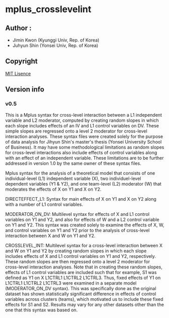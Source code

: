 # mplus_crosslevelint

## Author : 
* Jimin Kwon (Kyunggi Univ, Rep. of Korea)
* Juhyun Shin (Yonsei Univ, Rep. of Korea)

## Copyright
[MIT Lisence](LICENSE)

## Version info
### v0.5
This is a Mplus syntax for cross-level interaction between a L1 independent variable and L2 moderator, computed by creating random slopes in which each slope includes effects of an IV and L1 control variables on DV. These simple slopes are regressed onto a level 2 moderator for cross-level interaction analyses. These syntax files were created solely for the purpose of data analysis for Jihyun Shin's master's thesis (Yonsei University School of Business). It may have some methodological limitations as random slopes for cross-level interactions also include effects of control variables along with an effect of an independent variable. These limitations are to be further addressed in version 1.0 by the same owner of these syntax files.

Mplus syntax for the analysis of a theoretical model that consists of one individual-level (L1) independent variable (X), two individuel-level dependent variables (Y1 & Y2), and one team-level (L2) moderator (W) that moderates the effects of X on Y1 and X on Y2.

DIRECTEFFECT_L1: Syntax for main effects of X on Y1 and X on Y2 along with a number of L1 control variables.

MODERATOR_ON_DV: Multilevel syntax for effects of X and L1 control variables on Y1 and Y2, and also for effects of W and a L2 control variable on Y1 and Y2. This syntax was created solely to examine the effects of X, W, and control variables on Y1 and Y2 prior to the analysis of cross-level interaction between X and W on Y1 and Y2.

CROSSLEVEL_INT: Multilevel syntax for a cross-level interaction between X and W on Y1 and Y2 by creating random slopes in which each slope includes effects of X and L1 control variables on Y1 and Y2, respectively. These random slopes are then regressed onto a level 2 moderator for cross-level interaction analyses. Note that in creating these random slopes, effects of L1 control variables are included such that for example, S1 was defined as Y1 on X L1CTRL1 L1CTRL2 L1CTRL3. Thus, fixed effects of Y1 on L1CTRL1 L1CTRL2 L1CTRL3 were examined in a separate model (MODERATOR_ON_DV syntax). This was specifically done as the original dataset has shown statistically significant difference in effects of control variables across clusters (teams), which motivated us to include these fixed effects for S1 and S2. Results may vary for any other datasets other than the one that this syntax was based on.

